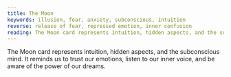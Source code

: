 ```yaml
---
title: The Moon
keywords: illusion, fear, anxiety, subconscious, intuition
reverse: release of fear, repressed emotion, inner confusion
reading: The Moon card represents intuition, hidden aspects, and the subconscious mind. It reminds us to trust our emotions, listen to our inner voice, and be aware of the power of our dreams. As you consider the energy of The Moon, ask yourself - what emotions am I currently feeling? Are there any hidden aspects of myself that I am not acknowledging? How can I tap into my intuition to guide me towards my goals? What messages might my dreams be trying to tell me?
---
```


The Moon card represents intuition, hidden aspects, and the subconscious mind. It reminds us to trust our emotions, listen to our inner voice, and be aware of the power of our dreams.
